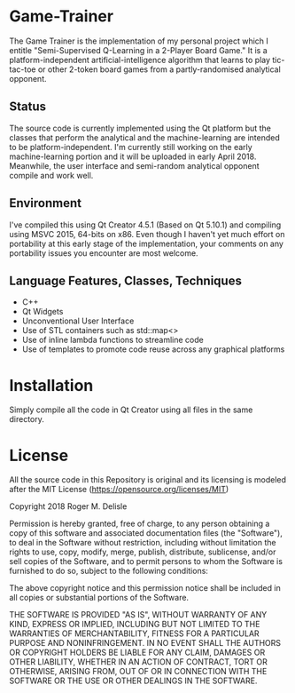 # Game-Trainer

The Game Trainer is the implementation of my personal project which I entitle "Semi-Supervised Q-Learning in a 2-Player Board Game." It is a platform-independent artificial-intelligence algorithm that learns  to play tic-tac-toe or other 2-token board games from a partly-randomised analytical opponent.

## Status
The source code is currently implemented using the Qt platform but the classes that perform the analytical and the machine-learning are intended to be platform-independent. I'm currently still working on the early machine-learning portion and it will be uploaded in early April 2018. Meanwhile, the user interface and semi-random analytical opponent compile and work well.

## Environment
I've compiled this using Qt Creator 4.5.1 (Based on Qt 5.10.1) and compiling using MSVC 2015, 64-bits on x86. Even though I haven't yet much effort on portability at this early stage of the implementation, your comments on any portability issues you encounter are most welcome.

## Language Features, Classes, Techniques

- C++
- Qt Widgets
- Unconventional User Interface
- Use of STL containers such as std::map<>
- Use of inline lambda functions to streamline code
- Use of templates to promote code reuse across any graphical platforms

# Installation
 Simply compile all the code in Qt Creator using all files in the same directory.

# License
All the source code in this Repository is original and its licensing is modeled after the MIT License (https://opensource.org/licenses/MIT) 

Copyright 2018 Roger M. Delisle

Permission is hereby granted, free of charge, to any person obtaining a copy of this software and associated documentation files (the "Software"), to deal in the Software without restriction, including without limitation the rights to use, copy, modify, merge, publish, distribute, sublicense, and/or sell copies of the Software, and to permit persons to whom the Software is furnished to do so, subject to the following conditions:

The above copyright notice and this permission notice shall be included in all copies or substantial portions of the Software.

THE SOFTWARE IS PROVIDED "AS IS", WITHOUT WARRANTY OF ANY KIND, EXPRESS OR IMPLIED, INCLUDING BUT NOT LIMITED TO THE WARRANTIES OF MERCHANTABILITY, FITNESS FOR A PARTICULAR PURPOSE AND NONINFRINGEMENT. IN NO EVENT SHALL THE AUTHORS OR COPYRIGHT HOLDERS BE LIABLE FOR ANY CLAIM, DAMAGES OR OTHER LIABILITY, WHETHER IN AN ACTION OF CONTRACT, TORT OR OTHERWISE, ARISING FROM, OUT OF OR IN CONNECTION WITH THE SOFTWARE OR THE USE OR OTHER DEALINGS IN THE SOFTWARE.
